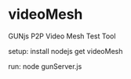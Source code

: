 # videoMesh
GUNjs P2P Video Mesh Test Tool

setup:
install nodejs
get videoMesh

run:
node gunServer.js
